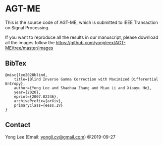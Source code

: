 # AGT-ME
This is the source code of AGT-ME, which is submitted to IEEE Transaction on Signal Processing.

If you want to reproduce all the results in our manuscript, please download all the images follow the  https://github.com/yongleex/AGT-ME/tree/master/images 

## BibTex
```
@misc{lee2020blind,
    title={Blind Inverse Gamma Correction with Maximized Differential Entropy},
    author={Yong Lee and Shaohua Zhang and Miao Li and Xiaoyu He},
    year={2020}, 
    eprint={2007.02246},
    archivePrefix={arXiv},
    primaryClass={eess.IV}
}
```
## Contact
Yong Lee (Email: yongli.cv@gmail.com) @2019-09-27


